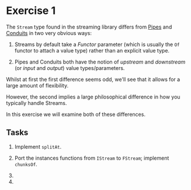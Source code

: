 Exercise 1
==========

The `Stream` type found in the streaming library differs from [Pipes]
and [Conduits] in two very obvious ways:

1. Streams by default take a _Functor_ parameter (which is usually the
   `Of` functor to attach a value type) rather than an explicit value
   type.

2. Pipes and Conduits both have the notion of _upstream_ and
   _downstream_ (or _input_ and _output_) value types/parameters.

Whilst at first the first difference seems odd, we'll see that it
allows for a large amount of flexibility.

However, the second implies a large philosophical difference in how
you typically handle Streams.

In this exercise we will examine both of these differences.

[Pipes]: http://hackage.haskell.org/package/pipes
[Conduits]: http://hackage.haskell.org/package/conduit

Tasks
-----

1. Implement `splitAt`.

2. Port the instances functions from `IStream` to `FStream`; implement
   `chunksOf`.

3.

4.
